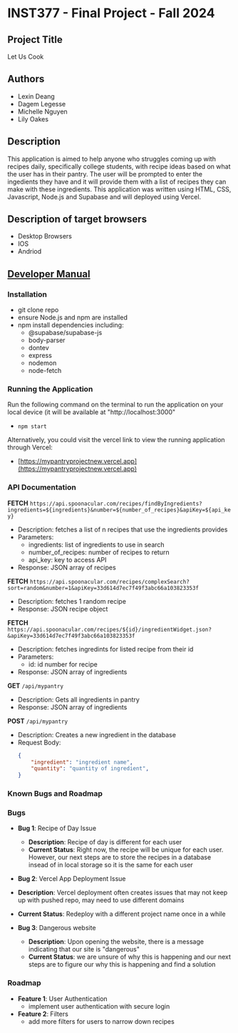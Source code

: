 # INST377 - Final Project - Fall 2024

## Project Title

Let Us Cook

## Authors

* Lexin Deang
* Dagem Legesse
* Michelle Nguyen
* Lily Oakes

## Description

This application is aimed to help anyone who struggles coming up with recipes daily, specifically college students, with recipe ideas based on what the user has in their pantry. The user will be prompted to enter the ingedients they have and it will provide them with a list of recipes they can make with these ingredients. This application was written using HTML, CSS, Javascript, Node.js and Supabase and will deployed using Vercel. 


## Description of target browsers

* Desktop Browsers
* IOS
* Andriod

## [Developer Manual](docs/developer-manual.md)

### Installation

* git clone repo
* ensure Node.js and npm are installed
* npm install dependencies including:
  * @supabase/supabase-js
  * body-parser
  * dontev
  * express
  * nodemon
  * node-fetch

### Running the Application

Run the following command on the terminal to run the application on your local device (it will be available at "http://localhost:3000"
* `npm start`

Alternatively, you could visit the vercel link to view the running application through Vercel:
* [https://mypantryprojectnew.vercel.app](https://mypantryprojectnew.vercel.app)

### API Documentation

**FETCH** `https://api.spoonacular.com/recipes/findByIngredients?ingredients=${ingredients}&number=${number_of_recipes}&apiKey=${api_key}`
  * Description: fetches a list of n recipes that use the ingredients provides
  * Parameters:
    * ingredients: list of ingredients to use in search
    * number_of_recipes: number of recipes to return
    * api_key: key to access API
  * Response: JSON array of recipes

**FETCH** `https://api.spoonacular.com/recipes/complexSearch?sort=random&number=1&apiKey=33d614d7ec7f49f3abc66a103823353f`
* Description: fetches 1 random recipe
* Response: JSON recipe object

**FETCH** `https://api.spoonacular.com/recipes/${id}/ingredientWidget.json?&apiKey=33d614d7ec7f49f3abc66a103823353f`
* Description: fetches ingredints for listed recipe from their id
* Parameters:
  * id: id number for recipe
* Response: JSON array of ingredients

**GET** `/api/mypantry`
* Description: Gets all ingredients in pantry
* Response: JSON array of ingredients

**POST** `/api/mypantry`
* Description: Creates a new ingredient in the database
* Request Body:
    ```json
    {
        "ingredient": "ingredient name",
        "quantity": "quantity of ingredient",
    }
    ```

### Known Bugs and Roadmap

### Bugs
- **Bug 1**: Recipe of Day Issue
   - **Description**: Recipe of day is different for each user
   - **Current Status**: Right now, the recipe will be unique for each user. However, our next steps are to store the recipes in a database insead of in local storage so it is the same for each user

 - **Bug 2**: Vercel App Deployment Issue
  - **Description**: Vercel deployment often creates issues that may not keep up with pushed repo, may need to use different domains
  - **Current Status**: Redeploy with a different project name once in a while

- **Bug 3**: Dangerous website
   - **Description**: Upon opening the website, there is a message indicating that our site is "dangerous"
   - **Current Status**: we are unsure of why this is happening and our next steps are to figure our why this is happening and find a solution

### Roadmap
- **Feature 1**: User Authentication
  - implement user authentication with secure login
- **Feature 2**: Filters
  - add more filters for users to narrow down recipes
